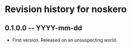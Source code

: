 # Revision history for noskero

## 0.1.0.0 -- YYYY-mm-dd

* First version. Released on an unsuspecting world.
